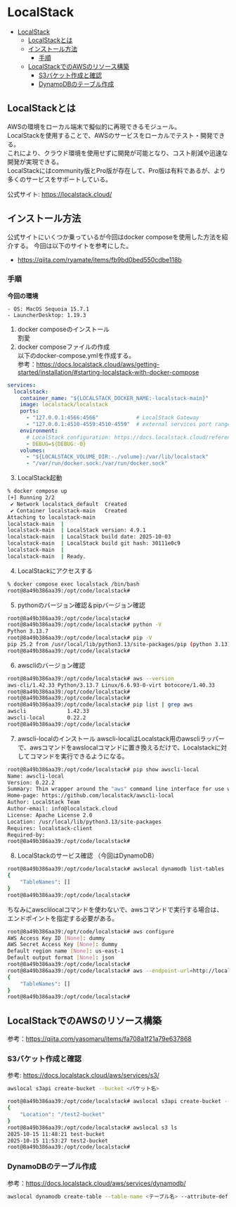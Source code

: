 # LocalStack
<!-- TOC -->
* [LocalStack](#localstack)
  * [LocalStackとは](#localstackとは)
  * [インストール方法](#インストール方法)
    * [手順](#手順)
  * [LocalStackでのAWSのリソース構築](#localstackでのawsのリソース構築)
    * [S3バケット作成と確認](#s3バケット作成と確認)
    * [DynamoDBのテーブル作成](#dynamodbのテーブル作成)
<!-- TOC -->
## LocalStackとは
AWSの環境をローカル端末で擬似的に再現できるモジュール。  
LocalStackを使用することで、AWSのサービスをローカルでテスト・開発できる。  
これにより、クラウド環境を使用せずに開発が可能となり、コスト削減や迅速な開発が実現できる。  
LocalStackにはcommunity版とPro版が存在して、Pro版は有料であるが、より多くのサービスをサポートしている。  
  
公式サイト: https://localstack.cloud/

## インストール方法
公式サイトにいくつか乗っているが今回はdocker composeを使用した方法を紹介する。
今回は以下のサイトを参考にした。  
- https://qiita.com/ryamate/items/fb9bd0bed550cdbe118b

### 手順
**今回の環境**
```angular2html
- OS: MacOS Sequoia 15.7.1
- LauncherDesktop: 1.19.3
```
1. docker composeのインストール  
割愛
2. docker composeファイルの作成  
以下のdocker-compose.ymlを作成する。  
参考：https://docs.localstack.cloud/aws/getting-started/installation/#starting-localstack-with-docker-compose

```yaml:docker-compose.yml
services:
  localstack:
    container_name: "${LOCALSTACK_DOCKER_NAME:-localstack-main}"
    image: localstack/localstack
    ports:
      - "127.0.0.1:4566:4566"            # LocalStack Gateway
      - "127.0.0.1:4510-4559:4510-4559"  # external services port range
    environment:
      # LocalStack configuration: https://docs.localstack.cloud/references/configuration/
      - DEBUG=${DEBUG:-0}
    volumes:
      - "${LOCALSTACK_VOLUME_DIR:-./volume}:/var/lib/localstack"
      - "/var/run/docker.sock:/var/run/docker.sock"
```
3. LocalStack起動  
```zsh
% docker compose up
[+] Running 2/2
 ✔ Network localstack_default  Created                                                                                        0.1s
 ✔ Container localstack-main   Created                                                                                        0.1s
Attaching to localstack-main
localstack-main  |
localstack-main  | LocalStack version: 4.9.1
localstack-main  | LocalStack build date: 2025-10-03
localstack-main  | LocalStack build git hash: 30111e0c9
localstack-main  |
localstack-main  | Ready.
```
4. LocalStackにアクセスする
```zsh
% docker compose exec localstack /bin/bash
root@8a49b386aa39:/opt/code/localstack#
```
5. pythonのバージョン確認＆pipバージョン確認
```bash
root@8a49b386aa39:/opt/code/localstack#
root@8a49b386aa39:/opt/code/localstack# python -V
Python 3.13.7
root@8a49b386aa39:/opt/code/localstack# pip -V
pip 25.2 from /usr/local/lib/python3.13/site-packages/pip (python 3.13)
root@8a49b386aa39:/opt/code/localstack# 
```
6. awscliのバージョン確認
```bash
root@8a49b386aa39:/opt/code/localstack# aws --version
aws-cli/1.42.33 Python/3.13.7 Linux/6.6.93-0-virt botocore/1.40.33
root@8a49b386aa39:/opt/code/localstack#
root@8a49b386aa39:/opt/code/localstack#
root@8a49b386aa39:/opt/code/localstack# pip list | grep aws
awscli             1.42.33
awscli-local       0.22.2
root@8a49b386aa39:/opt/code/localstack#
```
7. awscli-localのインストール
awscli-localはLocalstack用のawscliラッパーで、awsコマンドをawslocalコマンドに置き換えるだけで、Localstackに対してコマンドを実行できるようになる。  
```bash
root@8a49b386aa39:/opt/code/localstack# pip show awscli-local
Name: awscli-local
Version: 0.22.2
Summary: Thin wrapper around the "aws" command line interface for use with LocalStack
Home-page: https://github.com/localstack/awscli-local
Author: LocalStack Team
Author-email: info@localstack.cloud
License: Apache License 2.0
Location: /usr/local/lib/python3.13/site-packages
Requires: localstack-client
Required-by:
root@8a49b386aa39:/opt/code/localstack#
```
8. LocalStackのサービス確認  （今回はDynamoDB）
```bash
root@8a49b386aa39:/opt/code/localstack# awslocal dynamodb list-tables
{
    "TableNames": []
}
root@8a49b386aa39:/opt/code/localstack#
```
ちなみにawsclilocalコマンドを使わないで、awsコマンドで実行する場合は、エンドポイントを指定する必要がある。  
```bash
root@8a49b386aa39:/opt/code/localstack# aws configure
AWS Access Key ID [None]: dummy
AWS Secret Access Key [None]: dummy
Default region name [None]: us-east-1
Default output format [None]: json
root@8a49b386aa39:/opt/code/localstack#
root@8a49b386aa39:/opt/code/localstack# aws --endpoint-url=http://localhost:4566 dynamodb list-tables
{
    "TableNames": []
}
root@8a49b386aa39:/opt/code/localstack#
``` 

## LocalStackでのAWSのリソース構築
参考：https://qiita.com/yasomaru/items/fa708a1f21a79e637868
### S3バケット作成と確認
参考: https://docs.localstack.cloud/aws/services/s3/
```bash
awslocal s3api create-bucket --bucket <バケット名>
```
```bash
root@8a49b386aa39:/opt/code/localstack# awslocal s3api create-bucket --bucket test2-bucket
{
    "Location": "/test2-bucket"
}
root@8a49b386aa39:/opt/code/localstack# awslocal s3 ls
2025-10-15 11:48:21 test-bucket
2025-10-15 11:53:27 test2-bucket
root@8a49b386aa39:/opt/code/localstack#
```
### DynamoDBのテーブル作成
参考：https://docs.localstack.cloud/aws/services/dynamodb/
```bash
awslocal dynamodb create-table --table-name <テーブル名> --attribute-definitions AttributeName=Id,AttributeType=S --key-schema AttributeName=Id,KeyType=HASH --provisioned-throughput ReadCapacityUnits=5,WriteCapacityUnits=5
```
